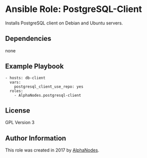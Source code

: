 # Ansible Role: PostgreSQL-Client

Installs PostgreSQL client on Debian and Ubuntu servers.

## Dependencies

  none

## Example Playbook

    - hosts: db-client
      vars:
        postgresql_client_use_repo: yes
      roles:
        - AlphaNodes.postgresql-client

## License

GPL Version 3

## Author Information

This role was created in 2017 by [AlphaNodes](https://alphanodes.com/).

